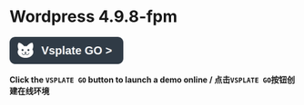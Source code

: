 # Wordpress 4.9.8-fpm

<a href="https://www.vsplate.com/?docker-compose=https://github.com/vsplate/dcenvs/wordpress/4.9.8-fpm"><img alt="VSPLATE GO" src="https://raw.githubusercontent.com/vsplate/images/master/vsgo_btn.png" width="200px"></a>

**Click the `VSPLATE GO` button to launch a demo online / 点击`VSPLATE GO`按钮创建在线环境**